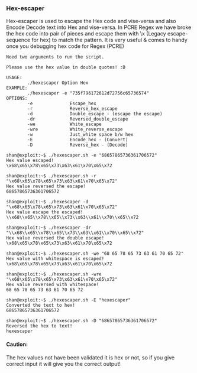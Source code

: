 ### Hex-escaper

Hex-escaper is used to escape the Hex code and vise-versa and also Encode Decode text into Hex and vise-versa. In PCRE Regex we have broke the hex code into pair of pieces and escape them with \x (Legacy escape-sequence for hex) to match the pattern. It is very useful & comes to handy once you debugging hex code for Regex (PCRE)

```
Need two arguments to run the script.

Please use the hex value in double quotes! :D

USAGE:
        ./hexescaper Option Hex
EXAMPLE:
        ./hexescaper -e "735f796172612d72756c65736574"
OPTIONS:
        -e              Escape_hex
        -r              Reverse_hex_escape
        -d              Double_escape - (escape the escape)
        -dr             Reversed_double_escape
        -we             White_escape
        -wre            White_reverse_escape
        -w              Just_white space b/w hex
        -E              Encode_hex - (Convert)
        -D              Reverse_hex - (Decode)
```
```
shan@exploit:~$ ./hexescaper.sh -e "68657865736361706572"
Hex value escaped!
\x68\x65\x78\x65\x73\x63\x61\x70\x65\x72

shan@exploit:~$ ./hexescaper.sh -r "\x68\x65\x78\x65\x73\x63\x61\x70\x65\x72"
Hex value reversed the escape!
68657865736361706572
```
```
shan@exploit:~$ ./hexescaper -d "\x68\x65\x78\x65\x73\x63\x61\x70\x65\x72"
Hex value escape the escaped!
\\x68\\x65\\x78\\x65\\x73\\x63\\x61\\x70\\x65\\x72

shan@exploit:~$ ./hexescaper -dr "\\x68\\x65\\x78\\x65\\x73\\x63\\x61\\x70\\x65\\x72" 
Hex value reversed the double escape!
\x68\x65\x78\x65\x73\x63\x61\x70\x65\x72
```

```
shan@exploit:~$ ./hexescaper.sh -we "68 65 78 65 73 63 61 70 65 72"
Hex value with whitespace is escaped!
\x68\x65\x78\x65\x73\x63\x61\x70\x65\x72

shan@exploit:~$ ./hexescaper.sh -wre "\x68\x65\x78\x65\x73\x63\x61\x70\x65\x72"
Hex value reversed with whitespace!
68 65 78 65 73 63 61 70 65 72
```

```
shan@exploit:~$ ./hexescaper.sh -E "hexescaper"
Converted the text to hex!
68657865736361706572

shan@exploit:~$ ./hexescaper.sh -D "68657865736361706572"
Reversed the hex to text!
hexescaper
```
#### Caution:   
The hex values not have been validated it is hex or not, so if you give correct input it will give you the correct output!
